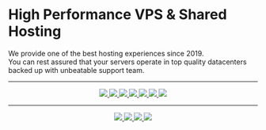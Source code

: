 # High Performance VPS & Shared Hosting

We provide one of the best hosting experiences since 2019.<br>You can rest assured that your servers operate in top quality datacenters backed up with unbeatable support team. 

---

<p align="center">
  <a href="https://noxity.io">
    <img src="https://img.shields.io/badge/website-000000?style=for-the-badge&logo=About.me&logoColor=white" />
  </a>
  <a href="https://noxity.io/out/discord">
    <img src="https://img.shields.io/badge/Discord-7289DA?style=for-the-badge&logo=discord&logoColor=white" />
  </a>
  <a href="https://noxity.io/out/twitter">
    <img src="https://img.shields.io/badge/Twitter-1DA1F2?style=for-the-badge&logo=twitter&logoColor=white" />
  </a>
  <a href="https://noxity.io/out/youtube">
    <img src="https://img.shields.io/badge/YouTube-FF0000?style=for-the-badge&logo=youtube&logoColor=white" />
  </a>
  <a href="https://noxity.io/out/instagram">
    <img src="https://img.shields.io/badge/Instagram-E4405F?style=for-the-badge&logo=instagram&logoColor=white" />
  </a>
  <a href="https://noxity.io/out/linkedin">
    <img src="https://img.shields.io/badge/LinkedIn-0077B5?style=for-the-badge&logo=linkedin&logoColor=white" />
  </a>
  <a href="https://noxity.io/out/tiktok">
    <img src="https://img.shields.io/badge/TikTok-000000?style=for-the-badge&logo=tiktok&logoColor=white" />
  </a>
</p>

---

<p align="center">
  <a href="https://status.noxity.io">
    <img src="https://img.shields.io/badge/-Service%20Status-blue?style=for-the-badge&logo=instatus&logoColor=white" />
  </a>
  <a href="https://support.noxity.io/">
    <img src="https://img.shields.io/badge/-Support-blue?style=for-the-badge" />
  </a>
  <a href="https://support.noxity.io/en/hc/">
    <img src="https://img.shields.io/badge/-Knowledgebase-blue?style=for-the-badge" />
  </a>
  <a href="https://noxity.io/tools/">
    <img src="https://img.shields.io/badge/-Tools-blue?style=for-the-badge" />
  </a>
</p>
